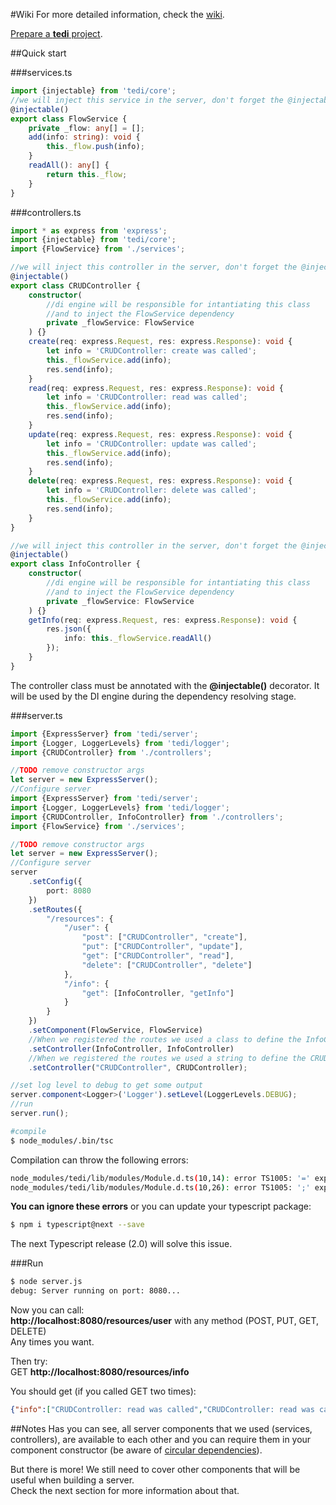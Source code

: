 #Wiki
For more detailed information, check the [wiki](https://github.com/antoniolopesgomes/tedi/wiki).

[Prepare a **tedi** project](https://github.com/antoniolopesgomes/tedi/wiki/2.-Installation).

##Quick start

###services.ts  
```typescript
import {injectable} from 'tedi/core';
//we will inject this service in the server, don't forget the @injectable() decorator
@injectable()
export class FlowService {
    private _flow: any[] = [];
    add(info: string): void {
        this._flow.push(info);
    }
    readAll(): any[] {
        return this._flow;
    }
}
```

###controllers.ts  
```typescript
import * as express from 'express';
import {injectable} from 'tedi/core';
import {FlowService} from './services';

//we will inject this controller in the server, don't forget the @injectable() decorator
@injectable()
export class CRUDController {
    constructor(
        //di engine will be responsible for intantiating this class
        //and to inject the FlowService dependency
        private _flowService: FlowService
    ) {}
    create(req: express.Request, res: express.Response): void {
        let info = 'CRUDController: create was called';
        this._flowService.add(info);
        res.send(info);
    }
    read(req: express.Request, res: express.Response): void {
        let info = 'CRUDController: read was called';
        this._flowService.add(info);
        res.send(info);
    }
    update(req: express.Request, res: express.Response): void {
        let info = 'CRUDController: update was called';
        this._flowService.add(info);
        res.send(info);
    }
    delete(req: express.Request, res: express.Response): void {
        let info = 'CRUDController: delete was called';
        this._flowService.add(info);
        res.send(info);
    }
}

//we will inject this controller in the server, don't forget the @injectable() decorator
@injectable()
export class InfoController {
    constructor(
        //di engine will be responsible for intantiating this class
        //and to inject the FlowService dependency
        private _flowService: FlowService
    ) {}
    getInfo(req: express.Request, res: express.Response): void {
        res.json({
            info: this._flowService.readAll()
        });
    } 
}
```  
The controller class must be annotated with the **@injectable()** decorator. It will be used by the DI engine during the dependency resolving stage.

###server.ts  
```typescript
import {ExpressServer} from 'tedi/server';
import {Logger, LoggerLevels} from 'tedi/logger';
import {CRUDController} from './controllers';

//TODO remove constructor args
let server = new ExpressServer();
//Configure server
import {ExpressServer} from 'tedi/server';
import {Logger, LoggerLevels} from 'tedi/logger';
import {CRUDController, InfoController} from './controllers';
import {FlowService} from './services';

//TODO remove constructor args
let server = new ExpressServer();
//Configure server
server
    .setConfig({
        port: 8080
    })
    .setRoutes({
        "/resources": {
            "/user": {
                "post": ["CRUDController", "create"],
                "put": ["CRUDController", "update"],
                "get": ["CRUDController", "read"],
                "delete": ["CRUDController", "delete"]
            },
            "/info": {
                "get": [InfoController, "getInfo"]
            }
        }
    })
    .setComponent(FlowService, FlowService)
    //When we registered the routes we used a class to define the InfoController dependency
    .setController(InfoController, InfoController)
    //When we registered the routes we used a string to define the CRUDController dependency
    .setController("CRUDController", CRUDController);

//set log level to debug to get some output
server.component<Logger>('Logger').setLevel(LoggerLevels.DEBUG);
//run
server.run();
```  
```bash
#compile
$ node_modules/.bin/tsc
``` 
Compilation can throw the following errors:  
```bash
node_modules/tedi/lib/modules/Module.d.ts(10,14): error TS1005: '=' expected.
node_modules/tedi/lib/modules/Module.d.ts(10,26): error TS1005: ';' expected.
```  
**You can ignore these errors** or you can update your typescript package:  
```bash
$ npm i typescript@next --save
```  
The next Typescript release (2.0) will solve this issue.

###Run  
```bash
$ node server.js
debug: Server running on port: 8080...
```  
Now you can call:  
**http://localhost:8080/resources/user** with any method (POST, PUT, GET, DELETE)  
Any times you want.  

Then try:  
GET **http://localhost:8080/resources/info**  

You should get (if you called GET two times):  
```json
{"info":["CRUDController: read was called","CRUDController: read was called"]}
```  

##Notes
Has you can see, all server components that we used (services, controllers), are available to each other and you can require them in your component constructor (be aware of [circular dependencies](http://misko.hevery.com/2008/08/01/circular-dependency-in-constructors-and-dependency-injection/)).  

But there is more! We still need to cover other components that will be useful when building a server.  
Check the next section for more information about that.
